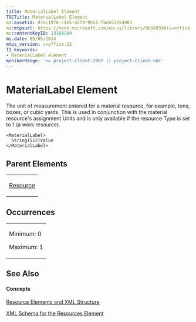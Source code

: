 ```yaml
---
title: MaterialLabel Element
TOCTitle: MaterialLabel Element
ms:assetid: 97ec1976-c165-42f4-9551-fbeb53654983
ms:mtpsurl: https://msdn.microsoft.com/en-us/library/Bb968598(v=office.12)
ms:contentKeyID: 13188289
ms.date: 05/05/2014
mtps_version: v=office.12
f1_keywords:
- MaterialLabel element
monikerRange: '>= project-client-2007 || project-client-odc'
---
```


# MaterialLabel Element




The unit of measurement entered for a material resource, for example, tons, boxes, or cubic yards. This is used in conjunction with the material resource's assignment Units and is only available if the resource Type is set to 1 (a work resource).

    <MaterialLabel>
      String(512)Value
    </MaterialLabel>

## Parent Elements

<table>
<colgroup>
<col style="width: 100%" />
</colgroup>
<tbody>
<tr class="odd">
<td><p><a href="resource-element.md">Resource</a></p></td>
</tr>
</tbody>
</table>

## Occurrences

<table>
<colgroup>
<col style="width: 100%" />
</colgroup>
<tbody>
<tr class="odd">
<td><p>Minimum: 0</p>
<p>Maximum: 1</p></td>
</tr>
</tbody>
</table>

## See Also

#### Concepts

[Resource Elements and XML Structure](resource-elements-and-xml-structure.md)

[XML Schema for the Resources Element](xml-schema-for-the-resources-element.md)

